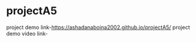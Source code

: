 # projectA5
project demo link-https://ashadanaboina2002.github.io/projectA5/
project demo video link-
